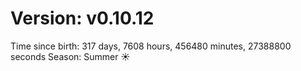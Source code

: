 # Version: v0.10.12
Time since birth: 317 days, 7608 hours, 456480 minutes, 27388800 seconds
Season: Summer ☀️
